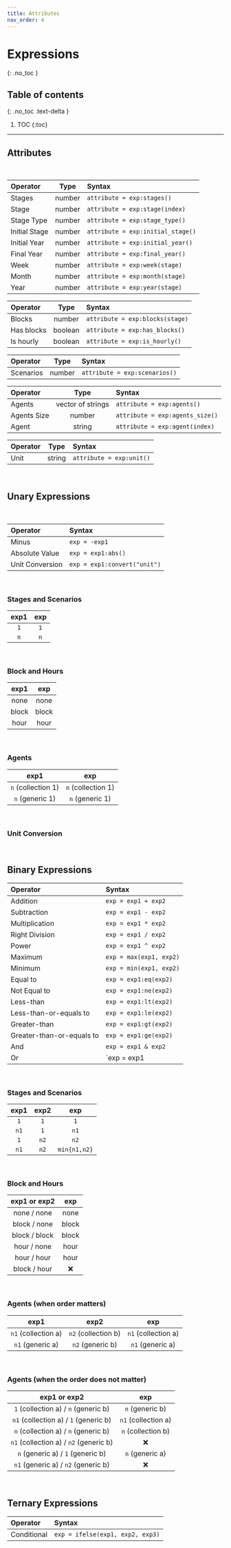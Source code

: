 ```yaml
---
title: Attributes
nav_order: 4
---
```


# Expressions
{: .no_toc }

## Table of contents
{: .no_toc .text-delta }

1. TOC
{:toc}

---

## Attributes

<br/>

| Operator        | Type            |            Syntax                 |
|:----------------|:---------------:|:----------------------------------|
| Stages          | number          | `attribute = exp:stages()`        |
| Stage           | number          | `attribute = exp:stage(index)`    |
| Stage Type      | number          | `attribute = exp:stage_type()`    |
| Initial Stage   | number          | `attribute = exp:initial_stage()` |
| Initial Year    | number          | `attribute = exp:initial_year()`  |
| Final Year      | number          | `attribute = exp:final_year()`    |
| Week            | number          | `attribute = exp:week(stage)`     |
| Month           | number          | `attribute = exp:month(stage)`    |
| Year            | number          | `attribute = exp:year(stage)`     |

| Operator        | Type            |            Syntax                 |
|:----------------|:---------------:|:----------------------------------|
| Blocks          | number          | `attribute = exp:blocks(stage)`   |
| Has blocks      | boolean         | `attribute = exp:has_blocks()`    |
| Is hourly       | boolean         | `attribute = exp:is_hourly()`     |

| Operator        | Type            |            Syntax                 |
|:----------------|:---------------:|:----------------------------------|
| Scenarios       | number          | `attribute = exp:scenarios()`     |

| Operator        | Type              |            Syntax                 |
|:----------------|:-----------------:|:----------------------------------|
| Agents          | vector of strings | `attribute = exp:agents()`        |
| Agents Size     | number            | `attribute = exp:agents_size()`   |
| Agent           | string            | `attribute = exp:agent(index)`    |

| Operator        | Type            |            Syntax                 |
|:----------------|:---------------:|:----------------------------------|
| Unit            | string          | `attribute = exp:unit()`          |

<br/>

## Unary Expressions

<br/>

|     Operator    |            Syntax            |
|:----------------|:-----------------------------|
|      Minus      |         `exp = -exp1`        |
|  Absolute Value |      `exp = exp1:abs()`      |
| Unit Conversion | `exp = exp1:convert("unit")` |

<br/>

### Stages and Scenarios

| exp1 | exp |
|:----:|:---:|
| `1`  | `1` |
| `n`  | `n` |

<br/>

### Block and Hours

| exp1     | exp     |
|:--------:|:-------:|
| none     | none    |
| block    | block   |
| hour     | hour    |

<br/>

### Agents

| exp1               | exp                |
|:------------------:|:------------------:|
| `n` (collection 1) | `n` (collection 1) |
| `n` (generic 1)    | `n` (generic 1)    |

<br/>

### Unit Conversion

<br/>

## Binary Expressions

|          Operator         |          Syntax         |
|:--------------------------|:------------------------|
|          Addition         |   `exp = exp1 + exp2`   |
|        Subtraction        |   `exp = exp1 - exp2`   |
|       Multiplication      |   `exp = exp1 * exp2`   |
|       Right Division      |   `exp = exp1 / exp2`   |
|           Power           |   `exp = exp1 ^ exp2`   |
|          Maximum          | `exp = max(exp1, exp2)` |
|          Minimum          | `exp = min(exp1, exp2)` |
|          Equal to         |  `exp = exp1:eq(exp2)`  |
|        Not Equal to       |  `exp = exp1:ne(exp2)`  |
|         Less-than         |  `exp = exp1:lt(exp2)`  |
|   Less-than-or-equals to  |  `exp = exp1:le(exp2)`  |
|        Greater-than       |  `exp = exp1:gt(exp2)`  |
| Greater-than-or-equals to |  `exp = exp1:ge(exp2)`  |
|            And            |   `exp = exp1 & exp2`   |
|             Or            |   `exp = exp1 | exp2`   |

<br/>

### Stages and Scenarios

| exp1     | exp2     | exp         |
|:--------:|:--------:|:-----------:|
| `1`      | `1`      | `1`         |
| `n1`     | `1`      | `n1`        |
| `1`      | `n2`     | `n2`        |
| `n1`     | `n2`     | `min{n1,n2}`|

<br/>

### Block and Hours

| exp1 or exp2     | exp     |
|:----------------:|:-------:|
| none / none      | none    |
| block / none     | block   |
| block / block    | block   |
| hour / none      | hour    |
| hour / hour      | hour    |
| block / hour     | ❌      |

<br/>

### Agents (when order matters)

| exp1                | exp2                | exp                 |
|:-------------------:|:-------------------:|:-------------------:|
| `n1` (collection a) | `n2` (collection b) | `n1` (collection a) |
| `n1` (generic a)    | `n2` (generic b)    | `n1` (generic a)    |

<br/>

### Agents (when the order does not matter)

| exp1 or exp2                           | exp                 |
|:--------------------------------------:|:-------------------:|
| `1` (collection a) / `n` (generic b)   | `n` (generic b)     |
| `n1` (collection a) / `1` (generic b)  | `n1` (collection a) |
| `n` (collection a) / `n` (generic b)   | `n` (collection b)  |
| `n1` (collection a) / `n2` (generic b) | ❌                  |
| `n` (generic a) / `1` (generic b)      | `n` (generic a)     |
| `n1` (generic a) / `n2` (generic b)    | ❌                  |

<br/>

## Ternary Expressions

| Operator    | Syntax                           |
|:------------|:---------------------------------|
| Conditional | `exp = ifelse(exp1, exp2, exp3)` |